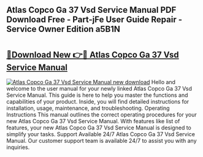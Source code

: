 ## Atlas Copco Ga 37 Vsd Service Manual PDF Download Free - Part-jFe User Guide Repair - Service Owner Edition a5B1N

# <h2><a href="http://bc44116.oget.top/?id=Atlas+Copco+Ga+37+Vsd+Service+Manual">🔗Download New 👉🔴 Atlas Copco Ga 37 Vsd Service Manual</a></h2>

[![Atlas Copco Ga 37 Vsd Service Manual new download](https://i.imgur.com/5g1atiW.png)](http://bc44116.oget.top/?id=Atlas+Copco+Ga+37+Vsd+Service+Manual)
Hello and welcome to the user manual for your newly linked Atlas Copco Ga 37 Vsd Service Manual. This guide is here to help you master the functions and capabilities of your product. Inside, you will find detailed instructions for installation, usage, maintenance, and troubleshooting. Operating Instructions This manual outlines the correct operating procedures for your new Atlas Copco Ga 37 Vsd Service Manual. With features like list of features, your new Atlas Copco Ga 37 Vsd Service Manual is designed to simplify your tasks. Support Available 24/7 Atlas Copco Ga 37 Vsd Service Manual. Our customer support team is available 24/7 to assist you with any inquiries.
